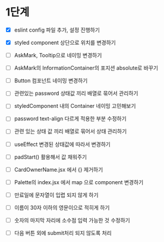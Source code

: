 # 1단계

- [x] eslint config 파일 추가, 설정 진행하기

- [x] styled component 상단으로 위치를 변경하기

- [ ] AskMark, Tooltip으로 네이밍 변경하기

- [ ] AskMark의 InformationContainer의 포지션 absolute로 바꾸기

- [ ] Button 컴포넌트 네이밍 변경하기

- [ ] 관련있는 password 상태값 끼리 배열로 묶어서 관리하기

- [ ] styledComponent 내의 Container 네이밍 고민해보기

- [ ] password text-align 다르게 적용한 부분 수정하기

- [ ] 관련 있는 상태 값 끼리 배열로 묶어서 상태 관리하기

- [ ] useEffect 변경된 상태값에 따라서 변경하기

- [ ] padStart() 활용해서 값 채워주기

- [ ] CardOwnerName.jsx 에서 {} 제거하기

- [ ] Palette의 index.jsx 에서 map 으로 component 변경하기

- [ ] 만료일에 문자열이 입렵 되지 않게 하기

- [ ] 이름이 30자 이하의 영문이으로 적히게 하기

- [ ] 숫자의 마지막 자리에 소수점 입력 가능한 것 수정하기

- [ ] 다음 버튼 외에 submit처리 되지 않도록 처리
